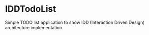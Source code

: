 # IDDTodoList

Simple TODO list application to show IDD (Interaction Driven Design) architecture implementation.
